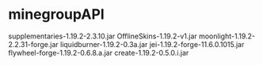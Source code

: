 # minegroupAPI
supplementaries-1.19.2-2.3.10.jar
OfflineSkins-1.19.2-v1.jar
moonlight-1.19.2-2.2.31-forge.jar
liquidburner-1.19.2-0.3a.jar
jei-1.19.2-forge-11.6.0.1015.jar
flywheel-forge-1.19.2-0.6.8.a.jar
create-1.19.2-0.5.0.i.jar
